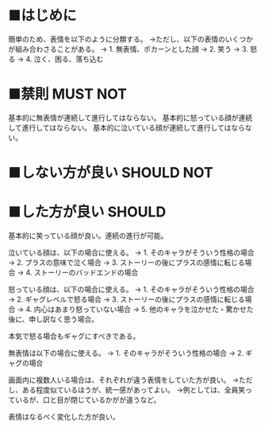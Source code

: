 ﻿# ■はじめに
簡単のため、表情を以下のように分類する。
→ただし、以下の表情のいくつかが組み合わさることがある。
→ 1. 無表情、ポカーンとした顔
→ 2. 笑う
→ 3. 怒る
→ 4. 泣く、困る、落ち込む

# ■禁則 MUST NOT
基本的に無表情が連続して進行してはならない。
基本的に怒っている顔が連続して進行してはならない。
基本的に泣いている顔が連続して進行してはならない。

# ■しない方が良い SHOULD NOT


# ■した方が良い SHOULD
基本的に笑っている顔が良い。連続の進行が可能。

泣いている顔は、以下の場合に使える。
→ 1. そのキャラがそういう性格の場合
→ 2. プラスの意味で泣く場合
→ 3. ストーリーの後にプラスの感情に転じる場合
→ 4. ストーリーのバッドエンドの場合

怒っている顔は、以下の場合に使える。
→ 1. そのキャラがそういう性格の場合
→ 2. ギャグレベルで怒る場合
→ 3. ストーリーの後にプラスの感情に転じる場合
→ 4. 内心はあまり怒っていない場合
→ 5. 他のキャラを泣かせた・驚かせた後に、申し訳なく思う場合。

本気で怒る場合もギャグにすべきである。

無表情は以下の場合に使える。
→ 1. そのキャラがそういう性格の場合
→ 2. ギャグの場合

画面内に複数人いる場合は、それぞれが違う表情をしていた方が良い。
→ただし、ある程度似ているほうが、統一感があってよい。
→例としては、全員笑っているが、口と目が閉じているかがが違うなど。

表情はなるべく変化した方が良い。
